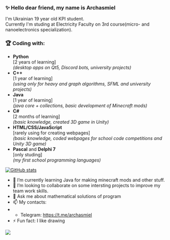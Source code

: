 ### ✨ Hello dear friend, my name is Archasmiel<br /> 
I'm Ukrainian 19 year old KPI student.<br /> 
Currently I'm studing at Electricity Faculty on 3rd course(micro- and nanoelectronics specialization).<br />



### 🏆 Coding with:
- **Python**<br /> 
[2 years of learning]<br /> 
*(desktop apps on Qt5, Discord bots, university projects)*
- **C++**<br /> 
[1 year of learning]<br /> 
*(using only for heavy and graph algorithms, SFML and university projects)*
- **Java**<br /> 
[1 year of learning]<br /> 
*(java core + collections, basic development of Minecraft mods)*
- **C#**<br /> 
[2 months of learning]<br /> 
*(basic knowledge, created 3D game in Unity)*
- **HTML/CSS/JavaScript**<br /> 
[rarely using for creating webpages]<br /> 
*(basic knowledge, coded webpages for school code competitions and Unity 3D game)*
- **Pascal** and **Delphi 7**<br /> 
[only studing]<br /> 
*(my first school programming languages)*


 [![GitHub stats](https://github-readme-stats.vercel.app/api?username=Archasmiel)](https://github.com/anuraghazra/github-readme-stats)


- 🌱 I’m currently learning Java for making minecraft mods and other stuff.
- 👯 I’m looking to collaborate on some intersting projects to improve my team work skills. <!-- - 🤔 I’m looking for help with ... -->
- 💬 Ask me about mathematical solutions of program 
- 📫 My contacts: 
- - Telegram: https://t.me/archasmiel
- ⚡  Fun fact: I like drawing



<a href="https://github.com/Chasmity">
  <img align="center" src="https://github-readme-stats.vercel.app/api/top-langs/?username=Archasmiel&theme=tokyonight&show_icons=true&hide_border=true&icon_color=909198&title_color=58a6ff&text_color=d4d4d4&bg_color=0d1117&layout=compact&hide=css" />
</a>



